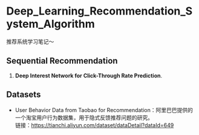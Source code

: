 # Deep_Learning_Recommendation_System_Algorithm
推荐系统学习笔记～

## Sequential Recommendation
1. **Deep Interest Network for Click-Through Rate Prediction**.


## Datasets
- User Behavior Data from Taobao for Recommendation：阿里巴巴提供的一个淘宝用户行为数据集，用于隐式反馈推荐问题的研究。<br>
链接：https://tianchi.aliyun.com/dataset/dataDetail?dataId=649
